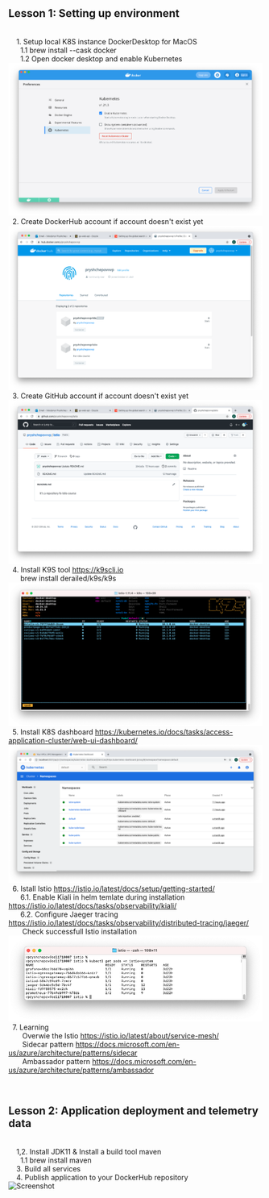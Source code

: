 &nbsp;&nbsp;<h2>Lesson 1: Setting up environment </h2><br>
&nbsp;&nbsp;&nbsp;&nbsp;1. Setup local K8S instance DockerDesktop for MacOS <br>
&nbsp;&nbsp;&nbsp;&nbsp;&nbsp;&nbsp;1.1 brew install --cask docker <br>
&nbsp;&nbsp;&nbsp;&nbsp;&nbsp;&nbsp;1.2 Open docker desktop and enable Kubernetes
![Screenshot](Lesson1/k8s_in_dd.png)
&nbsp;&nbsp;2. Create DockerHub account if account doesn't exist yet
![Screenshot](Lesson1/DockerHub.png)
&nbsp;&nbsp;3. Create GitHub account if account doesn't exist yet
![Screenshot](Lesson1/GitHub.png)
&nbsp;&nbsp;4. Install K9S tool https://k9scli.io <br>
&nbsp;&nbsp;&nbsp;&nbsp;&nbsp;&nbsp;brew install derailed/k9s/k9s <br>
![Screenshot](Lesson1/k9s.png)
&nbsp;&nbsp;5. Install K8S dashboard https://kubernetes.io/docs/tasks/access-application-cluster/web-ui-dashboard/ <br>
![Screenshot](Lesson1/K8S_dashboard.png)
&nbsp;&nbsp;6. Istall Istio https://istio.io/latest/docs/setup/getting-started/ <br>
&nbsp;&nbsp;&nbsp;&nbsp;&nbsp;&nbsp;6.1. Enable Kiali in helm temlate during installation https://istio.io/latest/docs/tasks/observability/kiali/ <br> 
&nbsp;&nbsp;&nbsp;&nbsp;&nbsp;&nbsp;6.2. Configure Jaeger tracing https://istio.io/latest/docs/tasks/observability/distributed-tracing/jaeger/ <br>
&nbsp;&nbsp;&nbsp;&nbsp;&nbsp;&nbsp; Check successfull Istio installation
![Screenshot](Lesson1/Istio.png)
&nbsp;&nbsp;7. Learning <br>
&nbsp;&nbsp;&nbsp;&nbsp;&nbsp;&nbsp; Overwie the Istio https://istio.io/latest/about/service-mesh/ <br>
&nbsp;&nbsp;&nbsp;&nbsp;&nbsp;&nbsp; Sidecar pattern https://docs.microsoft.com/en-us/azure/architecture/patterns/sidecar <br>
&nbsp;&nbsp;&nbsp;&nbsp;&nbsp;&nbsp; Ambassador pattern https://docs.microsoft.com/en-us/azure/architecture/patterns/ambassador 

&nbsp;&nbsp;<h2>Lesson 2: Application deployment and telemetry data </h2><br>
&nbsp;&nbsp;&nbsp;&nbsp;1,2. Install JDK11 &  Install a build tool maven <br>
&nbsp;&nbsp;&nbsp;&nbsp;&nbsp;&nbsp;1.1 brew install maven <br>
&nbsp;&nbsp;&nbsp;&nbsp;3. Build all services <br>
&nbsp;&nbsp;&nbsp;&nbsp;4. Publish application to your DockerHub repository <br>
![Screenshot](Lesson/DockerHub.png)